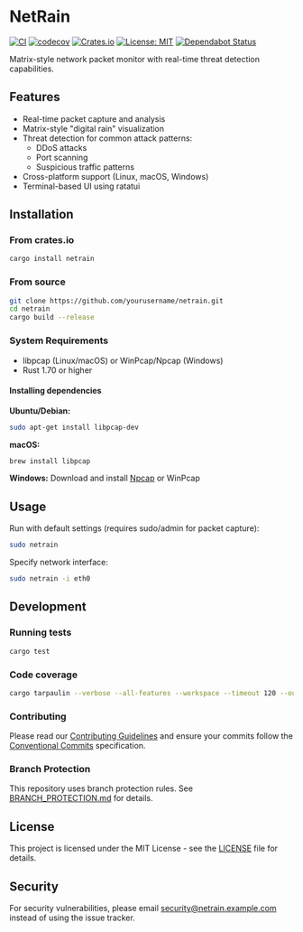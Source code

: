 # NetRain

[![CI](https://github.com/yourusername/netrain/workflows/CI/badge.svg)](https://github.com/yourusername/netrain/actions/workflows/ci.yml)
[![codecov](https://codecov.io/gh/yourusername/netrain/branch/main/graph/badge.svg?token=YOUR_TOKEN)](https://codecov.io/gh/yourusername/netrain)
[![Crates.io](https://img.shields.io/crates/v/netrain.svg)](https://crates.io/crates/netrain)
[![License: MIT](https://img.shields.io/badge/License-MIT-yellow.svg)](https://opensource.org/licenses/MIT)
[![Dependabot Status](https://api.dependabot.com/badges/status?host=github&repo=yourusername/netrain)](https://dependabot.com)

Matrix-style network packet monitor with real-time threat detection capabilities.

## Features

- Real-time packet capture and analysis
- Matrix-style "digital rain" visualization
- Threat detection for common attack patterns:
  - DDoS attacks
  - Port scanning
  - Suspicious traffic patterns
- Cross-platform support (Linux, macOS, Windows)
- Terminal-based UI using ratatui

## Installation

### From crates.io

```bash
cargo install netrain
```

### From source

```bash
git clone https://github.com/yourusername/netrain.git
cd netrain
cargo build --release
```

### System Requirements

- libpcap (Linux/macOS) or WinPcap/Npcap (Windows)
- Rust 1.70 or higher

#### Installing dependencies

**Ubuntu/Debian:**
```bash
sudo apt-get install libpcap-dev
```

**macOS:**
```bash
brew install libpcap
```

**Windows:**
Download and install [Npcap](https://npcap.com/) or WinPcap

## Usage

Run with default settings (requires sudo/admin for packet capture):

```bash
sudo netrain
```

Specify network interface:

```bash
sudo netrain -i eth0
```

## Development

### Running tests

```bash
cargo test
```

### Code coverage

```bash
cargo tarpaulin --verbose --all-features --workspace --timeout 120 --out html
```

### Contributing

Please read our [Contributing Guidelines](CONTRIBUTING.md) and ensure your commits follow the [Conventional Commits](https://www.conventionalcommits.org/) specification.

### Branch Protection

This repository uses branch protection rules. See [BRANCH_PROTECTION.md](.github/BRANCH_PROTECTION.md) for details.

## License

This project is licensed under the MIT License - see the [LICENSE](LICENSE) file for details.

## Security

For security vulnerabilities, please email security@netrain.example.com instead of using the issue tracker.